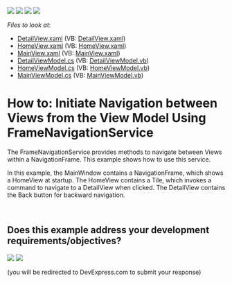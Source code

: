 <!-- default badges list -->
![](https://img.shields.io/endpoint?url=https://codecentral.devexpress.com/api/v1/VersionRange/128659476/14.2.3%2B)
[![](https://img.shields.io/badge/Open_in_DevExpress_Support_Center-FF7200?style=flat-square&logo=DevExpress&logoColor=white)](https://supportcenter.devexpress.com/ticket/details/E4697)
[![](https://img.shields.io/badge/📖_How_to_use_DevExpress_Examples-e9f6fc?style=flat-square)](https://docs.devexpress.com/GeneralInformation/403183)
[![](https://img.shields.io/badge/💬_Leave_Feedback-feecdd?style=flat-square)](#does-this-example-address-your-development-requirementsobjectives)
<!-- default badges end -->
<!-- default file list -->
*Files to look at*:

* [DetailView.xaml](./CS/DXSample/View/DetailView.xaml) (VB: [DetailView.xaml](./VB/DXSample/View/DetailView.xaml))
* [HomeView.xaml](./CS/DXSample/View/HomeView.xaml) (VB: [HomeView.xaml](./VB/DXSample/View/HomeView.xaml))
* [MainView.xaml](./CS/DXSample/View/MainView.xaml) (VB: [MainView.xaml](./VB/DXSample/View/MainView.xaml))
* [DetailViewModel.cs](./CS/DXSample/ViewModel/DetailViewModel.cs) (VB: [DetailViewModel.vb](./VB/DXSample/ViewModel/DetailViewModel.vb))
* [HomeViewModel.cs](./CS/DXSample/ViewModel/HomeViewModel.cs) (VB: [HomeViewModel.vb](./VB/DXSample/ViewModel/HomeViewModel.vb))
* [MainViewModel.cs](./CS/DXSample/ViewModel/MainViewModel.cs) (VB: [MainViewModel.vb](./VB/DXSample/ViewModel/MainViewModel.vb))
<!-- default file list end -->
# How to: Initiate Navigation between Views from the View Model Using FrameNavigationService


<p>The FrameNavigationService provides methods to navigate between Views within a NavigationFrame. This example shows how to use this service.</p><p>In this example, the MainWindow contains a NavigationFrame, which shows a HomeView at startup. The HomeView contains a Tile, which invokes a command to navigate to a DetailView when clicked. The DetailView contains the Back button for backward navigation.</p>

<br/>


<!-- feedback -->
## Does this example address your development requirements/objectives?

[<img src="https://www.devexpress.com/support/examples/i/yes-button.svg"/>](https://www.devexpress.com/support/examples/survey.xml?utm_source=github&utm_campaign=wpf-mvvm-framework-use-framenavigationservice-to-navigate-between-views-from-the-view-model&~~~was_helpful=yes) [<img src="https://www.devexpress.com/support/examples/i/no-button.svg"/>](https://www.devexpress.com/support/examples/survey.xml?utm_source=github&utm_campaign=wpf-mvvm-framework-use-framenavigationservice-to-navigate-between-views-from-the-view-model&~~~was_helpful=no)

(you will be redirected to DevExpress.com to submit your response)
<!-- feedback end -->
